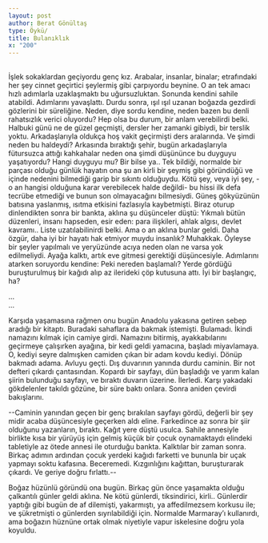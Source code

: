 ```yaml
---
layout: post
author: Berat Gönültaş
type: Öykü/
title: Bulanıklık
x: "200"
---
```

<br/>
İşlek sokaklardan geçiyordu genç kız. Arabalar, insanlar, binalar; etrafındaki her şey cinnet geçirtici şeylermiş gibi çarpıyordu beynine. O an tek amacı hızlı adımlarla uzaklaşmaktı bu uğursuzluktan. Sonunda kendini sahile atabildi. Adımlarını yavaşlattı. Durdu sonra, ışıl ışıl uzanan boğazda gezdirdi gözlerini bir süreliğine. Neden, diye sordu kendine, neden bazen bu denli rahatsızlık verici oluyordu? Hep olsa bu durum, bir anlam verebilirdi belki. Halbuki günü ne de güzel geçmişti, dersler her zamanki gibiydi, bir terslik yoktu. Arkadaşlarıyla oldukça hoş vakit geçirmişti ders aralarında. Ve şimdi neden bu haldeydi? Arkasında bıraktığı şehir, bugün arkadaşlarıyla fütursuzca attığı kahkahalar neden ona şimdi düşününce bu duyguyu yaşatıyordu? Hangi duyguyu mu? Bir bilse ya.. Tek bildiği, normalde bir parçası olduğu günlük hayatın ona şu an kirli bir şeymiş gibi göründüğü ve içinde nedenini bilmediği garip bir sıkıntı olduğuydu. Kötü şey, veya iyi şey, -o an hangisi olduğuna karar verebilecek halde değildi- bu hissi ilk defa tecrübe etmediği ve bunun son olmayacağını bilmesiydi. Güneş gökyüzünün batısına yaslanmış, ısıtma etkisini fazlasıyla kaybetmişti. Biraz oturup dinlendikten sonra bir bankta, aklına şu düşünceler düştü: Yıkmalı bütün düzenleri, insanı hapseden, esir eden: para ilişkileri, ahlak algısı, devlet kavramı.. Liste uzatılabilinirdi belki. Ama o an aklına bunlar geldi. Daha özgür, daha iyi bir hayatı hak etmiyor muydu insanlık? Muhakkak. Öyleyse bir şeyler yapılmalı ve yeryüzünde acıya neden olan ne varsa yok edilmeliydi. Ayağa kalktı, artık eve gitmesi gerektiği düşüncesiyle. Adımlarını atarken soruyordu kendine: Peki nereden başlamalı? Yerde gördüğü buruşturulmuş bir kağıdı alıp az ilerideki çöp kutusuna attı. İyi bir başlangıç, ha?

  ...<br/>
  ...


Karşıda yaşamasına rağmen onu bugün Anadolu yakasına getiren sebep aradığı bir kitaptı. Buradaki sahaflara da bakmak istemişti. Bulamadı. İkindi namazını kılmak için camiye girdi. Namazını bitirmiş, ayakkabılarını geçirmeye çalışırken ayağına, bir kedi geldi yamacına, başladı miyavlamaya. O, kediyi seyre dalmışken camiden çıkan bir adam kovdu kediyi. Dönüp bakmadı adama. Avluyu geçti. Dış duvarının yanında durdu caminin. Bir not defteri çıkardı çantasından. Kopardı bir sayfayı, dün başladığı ve yarım kalan şiirin bulunduğu sayfayı, ve bıraktı duvarın üzerine. İlerledi. Karşı yakadaki gökdelenler takıldı gözüne, bir süre baktı onlara. Sonra aniden çevirdi bakışlarını.

--Caminin yanından geçen bir genç bırakılan sayfayı gördü, değerli bir şey midir acaba düşüncesiyle geçerken aldı eline. Farkedince az sonra bir şiir olduğunu yazanların, bıraktı. Kağıt yere düştü usulca. Sahile annesiyle birlikte kısa bir yürüyüş için gelmiş küçük bir çocuk oynamaktaydı elindeki tabletiyle az ötede annesi ile oturduğu bankta. Kalktılar bir zaman sonra. Birkaç adımın ardından çocuk yerdeki kağıdı farketti ve bununla bir uçak yapmayı soktu kafasına. Beceremedi. Kızgınlığını kağıttan, buruşturarak çıkardı. Ve geriye doğru fırlattı.--

Boğaz hüzünlü göründü ona bugün. Birkaç gün önce yaşamakta olduğu çalkantılı günler geldi aklına. Ne kötü günlerdi, tiksindirici, kirli.. Günlerdir yaptığı gibi bugün de af dilemişti, yakarmıştı, ya affedilmezsem korkusu ile; ve şükretmişti o günlerden sıyrılabildiği için. Normalde Marmaray’ı kullanırdı, ama boğazın hüznüne ortak olmak niyetiyle vapur iskelesine doğru yola koyuldu.
